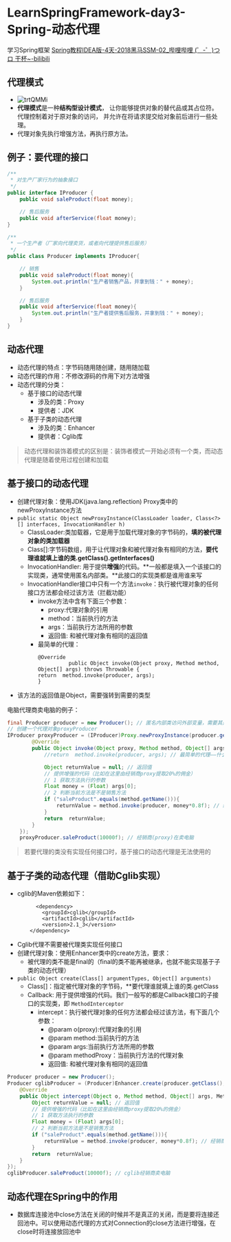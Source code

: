 # LearnSpringFramework-day3-Spring-动态代理
  学习Spring框架
  [Spring教程IDEA版-4天-2018黑马SSM-02_哔哩哔哩 (゜-゜)つロ 干杯~-bilibili](https://www.bilibili.com/video/BV1Sb411s7vP?from=search&seid=6126662563921252654)

## 代理模式
- ![trtQMMi](https://i.imgur.com/trtQMMi.png)
- **代理模式**是一种**结构型设计模式**， 让你能够提供对象的替代品或其占位符。 代理控制着对于原对象的访问， 并允许在将请求提交给对象前后进行一些处理。
- 代理对象先执行增强方法，再执行原方法。

## 例子：要代理的接口
```java
/**
 * 对生产厂家行为的抽象接口
 */
public interface IProducer {
    public void saleProduct(float money);

    // 售后服务
    public void afterService(float money);
}

/**
 * 一个生产者（厂家向代理卖货，或者向代理提供售后服务）
 */
public class Producer implements IProducer{

    // 销售
    public void saleProduct(float money){
        System.out.println("生产者销售产品，并拿到钱：" + money);
    }

    // 售后服务
    public void afterService(float money){
        System.out.println("生产者提供售后服务，并拿到钱：" + money);
    }
}
```


## 动态代理
- 动态代理的特点：字节码随用随创建，随用随加载
- 动态代理的作用：不修改源码的作用下对方法增强
- 动态代理的分类：
    - 基于接口的动态代理
        - 涉及的类：Proxy
        - 提供者：JDK
    - 基于子类的动态代理
        - 涉及的类：Enhancer
        - 提供者：Cglib库
    
> 动态代理和装饰着模式的区别是：装饰者模式一开始必须有一个类，而动态代理是随着使用过程创建和加载

## 基于接口的动态代理
- 创建代理对象：使用JDK(java.lang.reflection) Proxy类中的newProxyInstance方法
- `public static Object newProxyInstance​(ClassLoader loader, Class<?>[] interfaces, InvocationHandler h)`
    - ClassLoader:类加载器，它是用于加载代理对象的字节码的，**填的被代理对象的类加载器**
    - Class[]:字节码数组，用于让代理对象和被代理对象有相同的方法，**要代理谁就填上谁的类.getClass().getInterfaces()**
    - InvocationHandler: 用于提供**增强**的代码。**一般都是填入一个该接口的实现类，通常使用匿名内部类。**此接口的实现类都是谁用谁来写
    - InvocationHandler接口中只有一个方法`invoke`：执行被代理对象的任何接口方法都会经过该方法（拦截功能）
        - invoke方法中含有下面三个参数：
            - proxy:代理对象的引用
            - method：当前执行的方法
            - args：当前执行方法所用的参数
            - 返回值: 和被代理对象有相同的返回值
        - 最简单的代理：
            ```
           @Override
                      public Object invoke(Object proxy, Method method, Object[] args) throws Throwable {
          return  method.invoke(producer, args);
          }
            ```
- 该方法的返回值是Object，需要强转到需要的类型

电脑代理商卖电脑的例子：
```java
final Producer producer = new Producer(); // 匿名内部类访问外部变量，需要其是final的
// 创建一个代理对象proxyProducer
IProducer proxyProducer = (IProducer)Proxy.newProxyInstance(producer.getClass().getClassLoader(), producer.getClass().getInterfaces(), new InvocationHandler() {
        @Override
        public Object invoke(Object proxy, Method method, Object[] args) throws Throwable {
            //return  method.invoke(producer, args); // 最简单的代理——什么都不增强，纯粹直接调用被代理类的方法

            Object returnValue = null; // 返回值
            // 提供增强的代码（比如在这里由经销商proxy提取20%的佣金）
            // 1 获取方法执行的参数
            Float money = (Float) args[0];
            // 2 判断当前方法是不是销售方法
            if ("saleProduct".equals(method.getName())){
                returnValue = method.invoke(producer, money*0.8f); // 经销商(proxy)再调用被代理的方法将剩余的销售额转给工厂
            }
            return  returnValue;
        }
    });
    proxyProducer.saleProduct(10000f); // 经销商(proxy)在卖电脑
```

> 若要代理的类没有实现任何接口时，基于接口的动态代理是无法使用的
    
## 基于子类的动态代理（借助Cglib实现）
- cglib的Maven依赖如下：
    ```
          <dependency>
            <groupId>cglib</groupId>
            <artifactId>cglib</artifactId>
            <version>2.1_3</version>
        </dependency>
    ```
- Cglib代理不需要被代理类实现任何接口
- 创建代理对象：使用Enhancer类中的create方法，要求：
    - 被代理的类不能是final的（final的类不能再被继承，也就不能实现基于子类的动态代理）
- `public Object create(Class[] argumentTypes,
                        Object[] arguments)`
    - Class[]：指定被代理对象的字节码，**要代理谁就填上谁的类.getClass
    - Callback: 用于提供增强的代码。我们一般写的都是Callback接口的子接口的实现类，即 `MethodInterceptor`
        - intercept：执行被代理对象的任何方法都会经过该方法，有下面几个参数：
            - @param o(proxy):代理对象的引用
           - @param method:当前执行的方法
           - @param args:当前执行方法所用的参数
           - @param methodProxy：当前执行方法的代理对象
           - 返回值: 和被代理对象有相同的返回值
```java
Producer producer = new Producer();
Producer cglibProducer = (Producer)Enhancer.create(producer.getClass(), new MethodInterceptor() {
    @Override
    public Object intercept(Object o, Method method, Object[] args, MethodProxy methodProxy) throws Throwable {
        Object returnValue = null; // 返回值
        // 提供增强的代码（比如在这里由经销商proxy提取20%的佣金）
        // 1 获取方法执行的参数
        Float money = (Float) args[0];
        // 2 判断当前方法是不是销售方法
        if ("saleProduct".equals(method.getName())){
            returnValue = method.invoke(producer, money*0.8f); // 经销商(proxy)再调用被代理的方法将剩余的销售额转给工厂
        }
        return  returnValue;
    }
});
cglibProducer.saleProduct(10000f); // cglib经销商卖电脑
```

## 动态代理在Spring中的作用
- 数据库连接池中close方法在关闭的时候并不是真正的关闭，而是要将连接还回池中。可以使用动态代理的方式对Connection的close方法进行增强，在close时将连接放回池中


